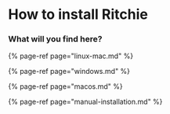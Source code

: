 # How to install Ritchie

### What will you find here?  

{% page-ref page="linux-mac.md" %}

{% page-ref page="windows.md" %}

{% page-ref page="macos.md" %}

{% page-ref page="manual-installation.md" %}



